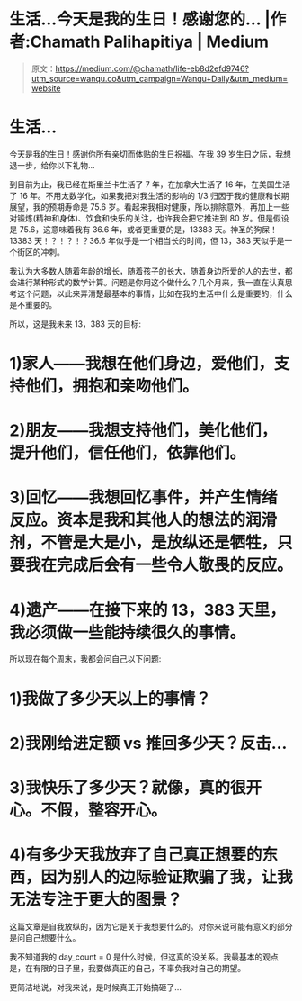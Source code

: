 # 生活…今天是我的生日！感谢您的… |作者:Chamath Palihapitiya | Medium

> 原文：<https://medium.com/@chamath/life-eb8d2efd9746?utm_source=wanqu.co&utm_campaign=Wanqu+Daily&utm_medium=website>

# 生活…

今天是我的生日！感谢你所有亲切而体贴的生日祝福。在我 39 岁生日之际，我想退一步，给你以下礼物…

到目前为止，我已经在斯里兰卡生活了 7 年，在加拿大生活了 16 年，在美国生活了 16 年。不用太数学化，如果我把对我生活的影响的 1/3 归因于我的健康和长期展望，我的预期寿命是 75.6 岁。看起来我相对健康，所以排除意外，再加上一些对锻炼(精神和身体)、饮食和快乐的关注，也许我会把它推进到 80 岁。但是假设是 75.6，这意味着我有 36.6 年，或者更重要的是，13383 天。神圣的狗屎！13383 天！？！？！？36.6 年似乎是一个相当长的时间，但 13，383 天似乎是一个街区的冲刺。

我认为大多数人随着年龄的增长，随着孩子的长大，随着身边所爱的人的去世，都会进行某种形式的数学计算。问题是你用这个做什么？几个月来，我一直在认真思考这个问题，以此来弄清楚最基本的事情，比如在我的生活中什么是重要的，什么是不重要的。

所以，这是我未来 13，383 天的目标:

# 1)家人——我想在他们身边，爱他们，支持他们，拥抱和亲吻他们。

# 2)朋友——我想支持他们，美化他们，提升他们，信任他们，依靠他们。

# 3)回忆——我想回忆事件，并产生情绪反应。资本是我和其他人的想法的润滑剂，不管是大是小，是放纵还是牺牲，只要我在完成后会有一些令人敬畏的反应。

# 4)遗产——在接下来的 13，383 天里，我必须做一些能持续很久的事情。

所以现在每个周末，我都会问自己以下问题:

# 1)我做了多少天以上的事情？

# 2)我刚给进定额 vs 推回多少天？反击…

# 3)我快乐了多少天？就像，真的很开心。不假，整容开心。

# 4)有多少天我放弃了自己真正想要的东西，因为别人的边际验证欺骗了我，让我无法专注于更大的图景？

这篇文章是自我放纵的，因为它是关于我想要什么的。对你来说可能有意义的部分是问自己想要什么。

我不知道我的 day_count = 0 是什么时候，但这真的没关系。我最基本的观点是，在有限的日子里，我要做真正的自己，不辜负我对自己的期望。

更简洁地说，对我来说，是时候真正开始搞砸了…